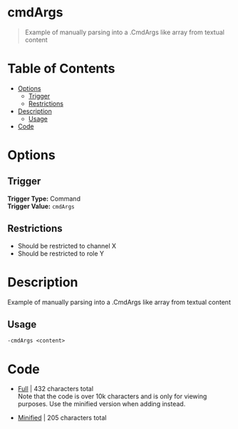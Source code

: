 # cmdArgs
> Example of manually parsing into a .CmdArgs like array from textual content

# Table of Contents
* [Options](#Options)
	* [Trigger](##Trigger)
	* [Restrictions](##Restrictions)
* [Description](#Description)
	* [Usage](##Usage)
* [Code](#Code)

# Options
## Trigger
**Trigger Type:** Command<br>
**Trigger Value:** `cmdArgs`<br>


## Restrictions
* Should be restricted to channel X
* Should be restricted to role Y


# Description
Example of manually parsing into a .CmdArgs like array from textual content

## Usage
`-cmdArgs <content>`

# Code
* [Full](./cmdArgs/cmdArgs.cc.go) | 432
 characters total<br>
Note that the code is over 10k characters and is only for viewing purposes. Use the minified version when adding instead.

* [Minified](./cmdArgs.minified.go) | 205
 characters total<br>